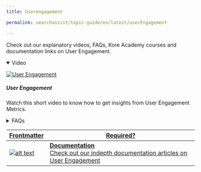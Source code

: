 ```yaml
---
title: Userengagement

permalink: searchassist/topic-guide/en/latest/userEngagement

---
```

<!--#### Topic Guide
###### User Engagement-->

  Check out our explanatory videos, FAQs, Kore Academy courses and documentation links on User Engagement.

<details class="introduction-video" open>
  <summary>Video
  </summary>
  
   [![User Engagement](images/VideoCoverImage.png)](https://player.vimeo.com/video/751566851?h=74f63c174d&amp)

  ##### User Engagement 
  Watch this short video to know how to get insights from User Engagement Metrics.

</details>

<details>
  <summary>FAQs
  </summary>

  <a class="doc-link" target="_blank" href="https://docs.kore.ai/searchassist/search-analytics/user-engagement-2/">
 
  What metrics can I track as a part of measuring User Engagement ?


</a>

 <a class="doc-link" target="_blank" href="https://docs.kore.ai/searchassist/search-analytics/user-engagement-2/">
 
  When do I see metrics for user engagement?

</a>


</details>



<a class="doc-link" target="_blank" href="https://docs.kore.ai/searchassist/search-analytics/user-engagement-2/">
 

| Frontmatter | Required? |
|-------------|-------------|
| ![alt text](images/SA_Documentation.svg "Title") | **Documentation**  <br /> Check out our indepth documentation articles on User Engagement | 


</a>
